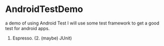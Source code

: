 # AndroidTestDemo
a demo of using Android Test
I will use some test framework to get a good test for android apps.

1. Espresso. 
(2. (maybe) JUnit)
